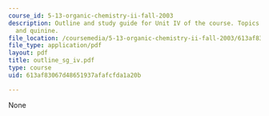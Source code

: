 ```yaml
---
course_id: 5-13-organic-chemistry-ii-fall-2003
description: Outline and study guide for Unit IV of the course. Topics include amines
  and quinine.
file_location: /coursemedia/5-13-organic-chemistry-ii-fall-2003/613af83067d48651937afafcfda1a20b_outline_sg_iv.pdf
file_type: application/pdf
layout: pdf
title: outline_sg_iv.pdf
type: course
uid: 613af83067d48651937afafcfda1a20b

---
```

None